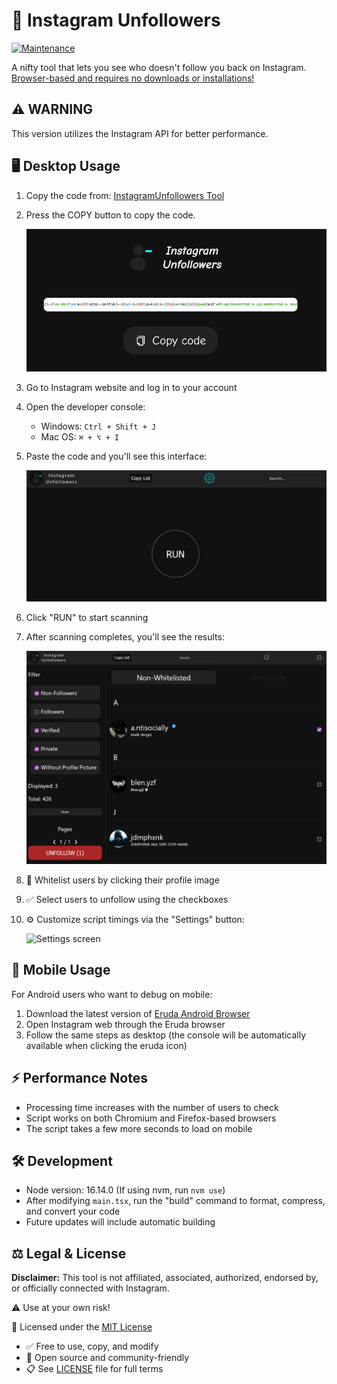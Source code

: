 # 📱 Instagram Unfollowers

[![Maintenance](https://img.shields.io/maintenance/yes/2025)](https://github.com/davidarroyo1234/InstagramUnfollowers)

A nifty tool that lets you see who doesn't follow you back on Instagram.  
<u>Browser-based and requires no downloads or installations!</u>

## ⚠️ WARNING

This version utilizes the Instagram API for better performance.  

## 🖥️ Desktop Usage

1. Copy the code from: [InstagramUnfollowers Tool](https://davidarroyo1234.github.io/InstagramUnfollowers/)

2. Press the COPY button to copy the code.

    <img src="./assets/copy_code.png" alt="Copy code button" />

3. Go to Instagram website and log in to your account

4. Open the developer console:
   - Windows: `Ctrl + Shift + J`
   - Mac OS: `⌘ + ⌥ + I`

5. Paste the code and you'll see this interface:

    <img src="./assets/initial.png" alt="Initial screen" />

6. Click "RUN" to start scanning

7. After scanning completes, you'll see the results:

    <img src="./assets/results.png" alt="Results screen" />

8. 🤍 Whitelist users by clicking their profile image

9. ✅ Select users to unfollow using the checkboxes

10. ⚙️ Customize script timings via the "Settings" button:

    <img src="./assets/settings.png" alt="Settings screen" />

## 📱 Mobile Usage

For Android users who want to debug on mobile:

1. Download the latest version of [Eruda Android Browser](https://github.com/liriliri/eruda-android/releases/)
2. Open Instagram web through the Eruda browser
3. Follow the same steps as desktop (the console will be automatically available when clicking the eruda icon)

## ⚡ Performance Notes

- Processing time increases with the number of users to check
- Script works on both Chromium and Firefox-based browsers
- The script takes a few more seconds to load on mobile

## 🛠️ Development

- Node version: 16.14.0 (If using nvm, run `nvm use`)
- After modifying `main.tsx`, run the "build" command to format, compress, and convert your code
- Future updates will include automatic building

## ⚖️ Legal & License

**Disclaimer:** This tool is not affiliated, associated, authorized, endorsed by, or officially connected with Instagram.

⚠️ Use at your own risk!

📜 Licensed under the [MIT License](LICENSE)
- ✅ Free to use, copy, and modify
- 🤝 Open source and community-friendly
- 📋 See [LICENSE](LICENSE) file for full terms
